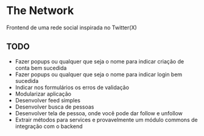 # The Network

Frontend de uma rede social inspirada no Twitter(X)

## TODO

- Fazer popups ou qualquer que seja o nome para indicar criação de conta bem sucedida
- Fazer popups ou qualquer que seja o nome para indicar login bem sucedida
- Indicar nos formulários os erros de validação
- Modularizar aplicação
- Desenvolver feed simples
- Desenvolver busca de pessoas
- Desenvolver tela de pessoa, onde você pode dar follow e unfollow
- Extrair métodos para services e provavelmente um módulo commons de integração com o backend

